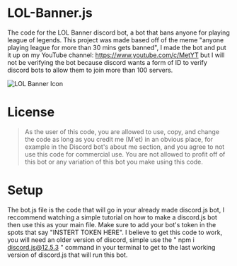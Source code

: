 # LOL-Banner.js
The code for the LOL Banner discord bot, a bot that bans anyone for playing league of legends. This project was made based off of the meme "anyone playing league for more than 30 mins gets banned", I made the bot and put it up on my YouTube channel: https://www.youtube.com/c/MetYT but I will not be verifying the bot because discord wants a form of ID to verify discord bots to allow them to join more than 100 servers.

![LOL Banner Icon](https://ibb.co/X4xFj9F)

# License
>As the user of this code, you are allowed to use, copy, and change the code as long as you credit me (M'et) in an obvious place, for example in the Discord bot's about me section, and you agree to not use this code for commercial use. You are not allowed to profit off of this bot or any variation of this bot you make using this code.
 
# Setup
The bot.js file is the code that will go in your already made discord.js bot, I reccommend watching a simple tutorial on how to make a discord.js bot then use this as your main file. Make sure to add your bot's token in the spots that say "INSTERT TOKEN HERE". I believe to get this code to work, you will need an older version of discord, simple use the " npm i discord.js@12.5.3 " command in your terminal to get to the last working version of discord.js that will run this bot.
